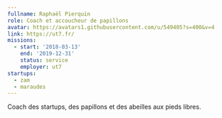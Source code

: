 ```yaml
---
fullname: Raphaël Pierquin
role: Coach et accoucheur de papillons
avatar: https://avatars1.githubusercontent.com/u/549405?s=400&v=4
link: https://ut7.fr/
missions:
  - start: '2018-03-13'
    end: '2019-12-31'
    status: service
    employer: ut7
startups:
  - zam
  - maraudes
---
```


Coach des startups, des papillons et des abeilles aux pieds libres.
